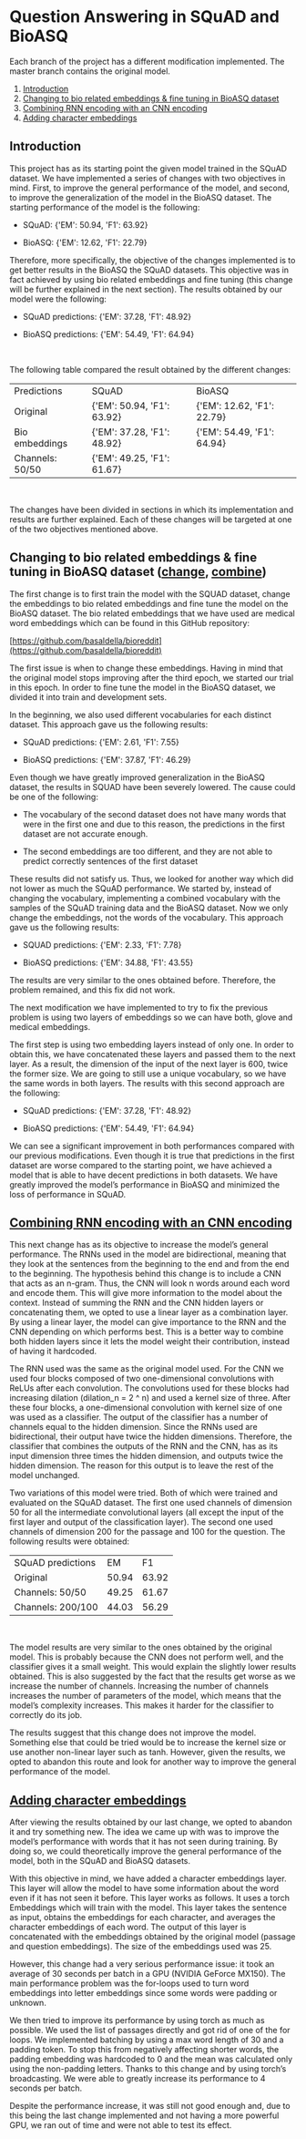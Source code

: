 # Question Answering in SQuAD and BioASQ

Each branch of the project has a different modification implemented. The master branch contains 
the original model.

1. [Introduction](#introduction)
2. [Changing to bio related embeddings & fine tuning in BioASQ dataset](#changing-to-bio-related-embeddings--fine-tuning-in-bioasq-dataset-change-combine)
3. [Combining RNN encoding with an CNN encoding](#combining-rnn-encoding-with-an-cnn-encoding)
4. [Adding character embeddings](#adding-character-embeddings)

## Introduction

This project has as its starting point the given model trained in the SQuAD dataset. We have implemented a series of changes with two objectives in mind. First, to improve the general performance of the model, and second, to improve the generalization of the model in the BioASQ dataset. The starting performance of the model is the following:

* SQuAD: {'EM': 50.94, 'F1': 63.92}

* BioASQ: {'EM': 12.62, 'F1': 22.79}

Therefore, more specifically, the objective of the changes implemented is to get better results in the BioASQ the SQuAD datasets. This objective was in fact achieved by using bio related embeddings and fine tuning (this change will be further explained in the next section). The results obtained by our model were the following:

* SQuAD predictions: {'EM': 37.28, 'F1': 48.92}

* BioASQ predictions: {'EM': 54.49, 'F1': 64.94}

<br/>

The following table compared the result obtained by the different changes:

<table>
  <tr>
    <td>Predictions</td>
    <td>SQuAD</td>
    <td>BioASQ</td>
  </tr>
  <tr>
    <td>Original</td>
    <td>{'EM': 50.94, 'F1': 63.92}</td>
    <td>{'EM': 12.62, 'F1': 22.79}</td>
  </tr>
  <tr>
    <td>Bio embeddings</td>
    <td>{'EM': 37.28, 'F1': 48.92}</td>
    <td>{'EM': 54.49, 'F1': 64.94}</td>
  </tr>
  <tr>
    <td>Channels: 50/50</td>
    <td>{'EM': 49.25, 'F1': 61.67}</td>
    <td></td>
  </tr>
</table>
<br/>

The changes have been divided in sections in which its implementation and results are further explained. Each of these changes will be targeted at one of the two objectives mentioned above.

## Changing to bio related embeddings & fine tuning in BioASQ dataset ([change](https://github.com/vibalcam/nlp-finalProject/tree/change_embeddings), [combine](https://github.com/vibalcam/nlp-finalProject/tree/combine_embeddings))

The first change is to first train the model with the SQUAD dataset, change the embeddings to bio related embeddings and fine tune the model on the BioASQ dataset. The bio related embeddings that we have used are medical word embeddings which can be found in this GitHub repository:

[https://github.com/basaldella/bioreddit](https://github.com/basaldella/bioreddit) 

The first issue is when to change these embeddings. Having in mind that the original model stops improving after the third epoch, we started our trial in this epoch. In order to fine tune the model in the BioASQ dataset, we divided it into train and development sets.

In the beginning, we also used different vocabularies for each distinct dataset. This approach gave us the following results:

*  SQuAD predictions: {'EM': 2.61, 'F1': 7.55}

* BioASQ predictions: {'EM': 37.87, 'F1': 46.29}

Even though we have greatly improved generalization in the BioASQ dataset, the results in SQUAD have been severely lowered. The cause could be one of the following:

* The vocabulary of the second dataset does not have many words that were in the first one and due to this reason, the predictions in the first dataset are not accurate enough.

* The second embeddings are too different, and they are not able to predict correctly sentences of the first dataset 

These results did not satisfy us. Thus, we looked for another way which did not lower as much the SQuAD performance. We started by, instead of changing the vocabulary, implementing a combined vocabulary with the samples of the SQuAD training data and the BioASQ dataset. Now we only change the embeddings, not the words of the vocabulary. This approach gave us the following results:

* SQUAD predictions: {'EM': 2.33, 'F1': 7.78}

* BioASQ predictions: {'EM': 34.88, 'F1': 43.55}

The results are very similar to the ones obtained before. Therefore, the problem remained, and this fix did not work.

The next modification we have implemented to try to fix the previous problem is using two layers of embeddings so we can have both, glove and medical embeddings.

The first step is using two embedding layers instead of only one. In order to obtain this, we have concatenated these layers and passed them to the next layer. As a result, the dimension of the input of the next layer is 600, twice the former size. We are going to still use a unique vocabulary, so we have the same words in both layers. The results with this second approach are the following:

* SQuAD predictions: {'EM': 37.28, 'F1': 48.92}

* BioASQ predictions: {'EM': 54.49, 'F1': 64.94}

We can see a significant improvement in both performances compared with our previous modifications. Even though it is true that predictions in the first dataset are worse compared to the starting point, we have achieved a model that is able to have decent predictions in both datasets. We have greatly improved the model’s performance in BioASQ and minimized the loss of performance in SQuAD.

## [Combining RNN encoding with an CNN encoding](https://github.com/vibalcam/nlp-finalProject/tree/adding_CNN)

This next change has as its objective to increase the model’s general performance. The RNNs used in the model are bidirectional, meaning that they look at the sentences from the beginning to the end and from the end to the beginning. The hypothesis behind this change is to include a CNN that acts as an n-gram. Thus, the CNN will look n words around each word and encode them. This will give more information to the model about the context. Instead of summing the RNN and the CNN hidden layers or concatenating them, we opted to use a linear layer as a combination layer. By using a linear layer, the model can give importance to the RNN and the CNN depending on which performs best. This is a better way to combine both hidden layers since it lets the model weight their contribution, instead of having it hardcoded. 

The RNN used was the same as the original model used. For the CNN we used four blocks composed of two one-dimensional convolutions with ReLUs after each convolution. The convolutions used for these blocks had increasing dilation (dilation_n = 2 ^ n) and used a kernel size of three. After these four blocks, a one-dimensional convolution with kernel size of one was used as a classifier. The output of the classifier has a number of channels equal to the hidden dimension. Since the RNNs used are bidirectional, their output have twice the hidden dimensions. Therefore, the classifier that combines the outputs of the RNN and the CNN, has as its input dimension three times the hidden dimension, and outputs twice the hidden dimension. The reason for this output is to leave the rest of the model unchanged.

Two variations of this model were tried. Both of which were trained and evaluated on the SQuAD dataset. The first one used channels of dimension 50 for all the intermediate convolutional layers (all except the input of the first layer and output of the classification layer). The second one used channels of dimension 200 for the passage and 100 for the question. The following results were obtained:

<table>
  <tr>
    <td>SQuAD predictions</td>
    <td>EM</td>
    <td>F1</td>
  </tr>
  <tr>
    <td>Original</td>
    <td>50.94</td>
    <td>63.92</td>
  </tr>
  <tr>
    <td>Channels: 50/50</td>
    <td>49.25</td>
    <td>61.67</td>
  </tr>
  <tr>
    <td>Channels: 200/100</td>
    <td>44.03</td>
    <td>56.29</td>
  </tr>
</table>
<br/>

The model results are very similar to the ones obtained by the original model. This is probably because the CNN does not perform well, and the classifier gives it a small weight. This would explain the slightly lower results obtained. This is also suggested by the fact that the results get worse as we increase the number of channels. Increasing the number of channels increases the number of parameters of the model, which means that the model’s complexity increases. This makes it harder for the classifier to correctly do its job.

The results suggest that this change does not improve the model. Something else that could be tried would be to increase the kernel size or use another non-linear layer such as tanh. However, given the results, we opted to abandon this route and look for another way to improve the general performance of the model.

## [Adding character embeddings](https://github.com/vibalcam/nlp-finalProject/tree/letter_embeddings)

After viewing the results obtained by our last change, we opted to abandon it and try something new. The idea we came up with was to improve the model’s performance with words that it has not seen during training. By doing so, we could theoretically improve the general performance of the model, both in the SQuAD and BioASQ datasets. 

With this objective in mind, we have added a character embeddings layer. This layer will allow the model to have some information about the word even if it has not seen it before. This layer works as follows. It uses a torch Embeddings which will train with the model. This layer takes the sentence as input, obtains the embeddings for each character, and averages the character embeddings of each word. The output of this layer is concatenated with the embeddings obtained by the original model (passage and question embeddings). The size of the embeddings used was 25.

However, this change had a very serious performance issue: it took an average of 30 seconds per batch in a GPU (NVIDIA GeForce MX150). The main performance problem was the for-loops used to turn word embeddings into letter embeddings since some words were padding or unknown.

We then tried to improve its performance by using torch as much as possible. We used the list of passages directly and got rid of one of the for loops. We implemented batching by using a max word length of 30 and a padding token. To stop this from negatively affecting shorter words, the padding embedding was hardcoded to 0 and the mean was calculated only using the non-padding letters. Thanks to this change and by using torch’s broadcasting. We were able to greatly increase its performance to 4 seconds per batch. 

Despite the performance increase, it was still not good enough and, due to this being the last change implemented and not having a more powerful GPU, we ran out of time and were not able to test its effect.

